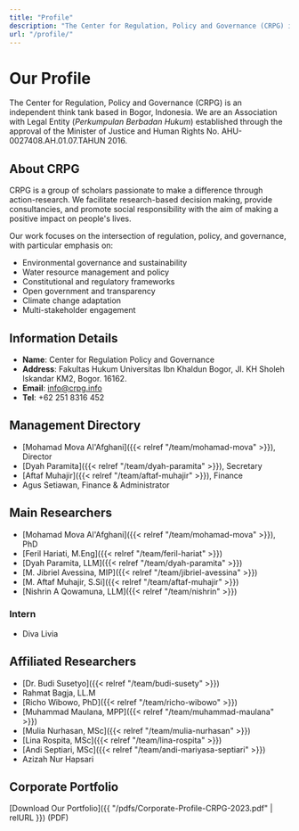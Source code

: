 ```yaml
---
title: "Profile"
description: "The Center for Regulation, Policy and Governance (CRPG) is an Association with Legal Entity (Perkumpulan Berbadan Hukum) established through the approval of the Minister of Justice and Human Rights No. AHU-0027408.AH.01.07.TAHUN 2016."
url: "/profile/"
---
```


# Our Profile

The Center for Regulation, Policy and Governance (CRPG) is an independent think tank based in Bogor, Indonesia. We are an Association with Legal Entity (*Perkumpulan Berbadan Hukum*) established through the approval of the Minister of Justice and Human Rights No. AHU-0027408.AH.01.07.TAHUN 2016.

## About CRPG

CRPG is a group of scholars passionate to make a difference through action-research. We facilitate research-based decision making, provide consultancies, and promote social responsibility with the aim of making a positive impact on people's lives.

Our work focuses on the intersection of regulation, policy, and governance, with particular emphasis on:
- Environmental governance and sustainability
- Water resource management and policy
- Constitutional and regulatory frameworks
- Open government and transparency
- Climate change adaptation
- Multi-stakeholder engagement

## Information Details

- **Name**: Center for Regulation Policy and Governance
- **Address**: Fakultas Hukum Universitas Ibn Khaldun Bogor, Jl. KH Sholeh Iskandar KM2, Bogor. 16162.
- **Email**: info@crpg.info
- **Tel**: +62 251 8316 452

## Management Directory

- [Mohamad Mova Al'Afghani]({{< relref "/team/mohamad-mova" >}}), Director
- [Dyah Paramita]({{< relref "/team/dyah-paramita" >}}), Secretary
- [Aftaf Muhajir]({{< relref "/team/aftaf-muhajir" >}}), Finance
- Agus Setiawan, Finance & Administrator

## Main Researchers

- [Mohamad Mova Al'Afghani]({{< relref "/team/mohamad-mova" >}}), PhD
- [Feril Hariati, M.Eng]({{< relref "/team/feril-hariat" >}})
- [Dyah Paramita, LLM]({{< relref "/team/dyah-paramita" >}})
- [M. Jibriel Avessina, MIP]({{< relref "/team/jibriel-avessina" >}})
- [M. Aftaf Muhajir, S.Si]({{< relref "/team/aftaf-muhajir" >}})
- [Nishrin A Qowamuna, LLM]({{< relref "/team/nishrin" >}})

### Intern
- Diva Livia

## Affiliated Researchers

- [Dr. Budi Susetyo]({{< relref "/team/budi-susety" >}})
- Rahmat Bagja, LL.M
- [Richo Wibowo, PhD]({{< relref "/team/richo-wibowo" >}})
- [Muhammad Maulana, MPP]({{< relref "/team/muhammad-maulana" >}})
- [Mulia Nurhasan, MSc]({{< relref "/team/mulia-nurhasan" >}})
- [Lina Rospita, MSc]({{< relref "/team/lina-rospita" >}})
- [Andi Septiari, MSc]({{< relref "/team/andi-mariyasa-septiari" >}})
- Azizah Nur Hapsari

## Corporate Portfolio

[Download Our Portfolio]({{ "/pdfs/Corporate-Profile-CRPG-2023.pdf" | relURL }}) (PDF)
